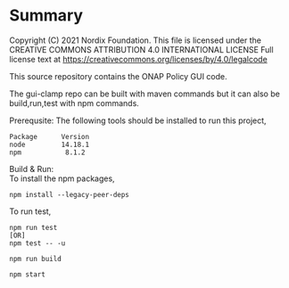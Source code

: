 # Summary

Copyright (C) 2021 Nordix Foundation.
This file is licensed under the CREATIVE COMMONS ATTRIBUTION 4.0 INTERNATIONAL LICENSE
Full license text at https://creativecommons.org/licenses/by/4.0/legalcode

This source repository contains the ONAP Policy GUI code.


The gui-clamp repo can be built with maven commands but it can also be build,run,test with npm commands.

Prerequsite:
The following tools should be installed to run this project,

```
Package      Version
node         14.18.1
npm           8.1.2
```

Build & Run:<br>
To install the npm packages,
```
npm install --legacy-peer-deps
```
To run test,
```
npm run test 
[OR]
npm test -- -u
```
```
npm run build
```
```
npm start
```